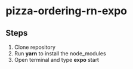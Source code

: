 # pizza-ordering-rn-expo

## Steps
1. Clone repository
2. Run **yarn** to install the node_modules
3. Open terminal and type **expo** start
